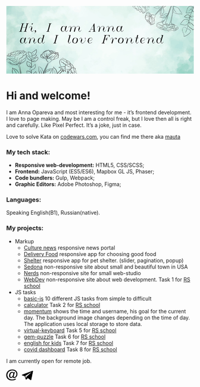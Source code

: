 

<p align="center">
    <img src="https://github.com/mauta/mauta/blob/master/banner2.jpg" width="854" " />
</p>

# Hi and welcome! 

I am Anna Opareva and most interesting for me - it’s frontend development. I love to page making. May be I am a control freak, but I love then all is right and carefully. Like Pixel Perfect. It’s a joke, just in case.

Love to solve Kata on [codewars.com](https://www.codewars.com/), you can find me there aka [mauta](https://www.codewars.com/users/mauta)


### My tech stack:

- **Responsive web-development:** HTML5, CSS/SCSS;
- **Frontend:** JavaScript (ES5/ES6), Mapbox GL JS, Phaser;
- **Code bundlers:** Gulp, Webpack;
- **Graphic Editors:** Adobe Photoshop, Figma;

### Languages:
Speaking English(B1), Russian(native).

### My projects:

* Markup
    * [Culture news](https://mauta.github.io/culture_news/) responsive news portal
    * [Delivery Food](https://mauta.github.io/dilivery/) responsive app for choosing good food
    * [Shelter](https://github.com/mauta/shelter) responsive app for pet shelter. (slider, pagination, popup)
    * [Sedona](https://mauta.github.io/sedona/) non-responsive site about small and beautiful town in USA
    * [Nerds](https://mauta.github.io/nerds/) non-responsive site for small web-studio
    * [WebDev](https://github.com/mauta/webdev) non-responsive site about web development. Task 1 for [RS school](https://rs.school/)
* JS tasks
    * [basic-js](https://github.com/mauta/basic-js) 10 different JS tasks from simple to difficult
    * [calculator](https://github.com/mauta/calculator) Task 2 for [RS school](https://rs.school/)
    * [momentum](https://github.com/mauta/momentum) shows the time and username, his goal for the current day. The background image changes depending on the time of day. The application uses local storage to store data.
    * [virtual-keyboard](https://github.com/mauta/virtual-keyboard/tree/virtual-keyboard) Task 5 for [RS school](https://rs.school/)
    * [gem-puzzle](https://github.com/mauta/gem-puzzle/tree/gem-puzzle) Task 6 for [RS school](https://rs.school/)
    * [english for kids](https://github.com/mauta/english-for-kids/tree/english-for-kids) Task 7 for [RS school](https://rs.school/)
    * [covid dashboard](https://github.com/mauta/covid-dashboard/tree/develop) Task 8 for [RS school](https://rs.school/) 
    

I am currently open for remote job.

<p >
<a href="mailto:anna.opareva@gmail.com"><img height="30" src="https://github.com/mauta/mauta/blob/master/iconmonstr-email-12.svg"></a>&nbsp;&nbsp;
<a href="https://t.me/annamauta"><img height="30" src="https://github.com/mauta/mauta/blob/master/iconmonstr-telegram-1.svg"></a>&nbsp;&nbsp;
</p>
